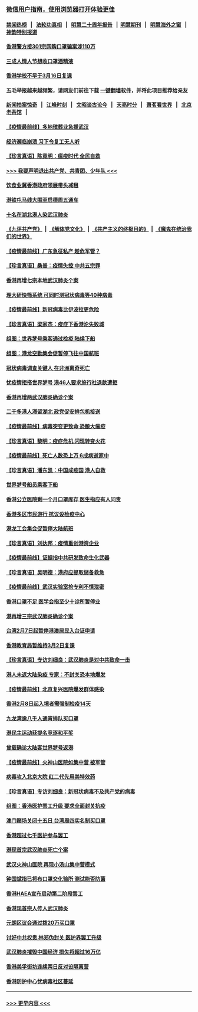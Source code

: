 ### [微信用户指南，使用浏览器打开体验更佳](https://github.com/gfw-breaker/banned-news1/blob/master/indexes/wechat-guide.md?t=0)
#### [禁闻热榜](热点新闻.md?t=0)  &nbsp;&nbsp;|&nbsp;&nbsp; [法轮功真相](https://github.com/gfw-breaker/truth/blob/master/README.md?t=0) &nbsp;&nbsp;|&nbsp;&nbsp; [明慧二十周年报告](https://github.com/gfw-breaker/mh-reports/blob/master/README.md?t=0) &nbsp;&nbsp;|&nbsp;&nbsp;[明慧期刊](https://github.com/gfw-breaker/mh-qikan) &nbsp;&nbsp;|&nbsp;&nbsp; [明慧海外之窗](https://github.com/gfw-breaker/mh-news/blob/master/README.md?t=0) &nbsp;&nbsp;|&nbsp;&nbsp; [神韵特别报道](https://github.com/gfw-breaker/mh-news/blob/master/shenyun.md?t=0)
#### [香港警方接301宗网购口罩骗案涉110万](../pages/nsc415/n11867572.md?t=02141202) 
#### [三成人情人节想收口罩酒精液](../pages/nsc415/n11867523.md?t=02141202) 
#### [香港学校不早于3月16日复课](../pages/nsc415/n11867498.md?t=02141202) 
#### 五毛举报越来越频繁，请网友们前往下载 [一键翻墙软件](https://github.com/gfw-breaker/ssr-accounts)，并将此项目推荐给亲友
#### [新闻拍案惊奇](https://github.com/gfw-breaker/banned-news1/blob/master/pages/link4.md) &nbsp;&nbsp;|&nbsp;&nbsp; [江峰时刻](https://github.com/gfw-breaker/banned-news1/blob/master/pages/link4.md) &nbsp;&nbsp;|&nbsp;&nbsp; [文昭谈古论今](https://github.com/gfw-breaker/banned-news1/blob/master/pages/link4.md) &nbsp;&nbsp;|&nbsp;&nbsp; [天亮时分](https://github.com/gfw-breaker/banned-news1/blob/master/pages/link4.md) &nbsp;&nbsp;|&nbsp;&nbsp; [萧茗看世界](https://github.com/gfw-breaker/banned-news1/blob/master/pages/link4.md) &nbsp;&nbsp;|&nbsp;&nbsp; [北京老茶馆](https://github.com/gfw-breaker/banned-news1/blob/master/pages/link4.md) &nbsp;&nbsp;|&nbsp;&nbsp; 
#### [【疫情最前线】多地殡葬业急援武汉](../pages/nsc415/n11866914.md?t=02141202) 
#### [经济濒临崩溃 习下令复工无人听](../pages/nsc415/n11867269.md?t=02141202) 
#### [【珍言真语】陈竟明：瘟疫时代 全民自救](../pages/nsc415/n11866765.md?t=02141202) 
#### [>>> 我要声明退出共产党、共青团、少年队 <<<](https://github.com/begood0513/goodnews/blob/master/quit/letter.md) 
#### [饮食业冀香港政府领展带头减租](../pages/nsc415/n11864876.md?t=02141202) 
#### [港铁屯马线大围至启德周五通车](../pages/nsc415/n11864842.md?t=02141202) 
#### [十名在湖北港人染武汉肺炎](../pages/nsc415/n11864807.md?t=02141202) 
#### [《九评共产党》](https://github.com/begood0513/9ping.md/blob/master/README.md) &nbsp;|&nbsp; [《解体党文化》](../../../../jtdwh.md/blob/master/README.md)  &nbsp;|&nbsp; [《共产主义的终极目的》](../../../../gczydzjmd.md/blob/master/README.md) &nbsp;|&nbsp; [《魔鬼在统治我们的世界》](../../../../mgztzwmdsj.md/blob/master/README.md) 
#### [【疫情最前线】广东急征私产 趁危军管？](../pages/nsc415/n11864205.md?t=02141202) 
#### [【珍言真语】桑普：疫情失控 中共五宗罪](../pages/nsc415/n11864157.md?t=02141202) 
#### [香港再增七宗本地武汉肺炎个案](../pages/nsc415/n11862405.md?t=02141202) 
#### [理大研快筛系统 可同时测冠状病毒等40种病毒](../pages/nsc415/n11862376.md?t=02141202) 
#### [【疫情最前线】新冠病毒比伊波拉更危险](../pages/nsc415/n11862199.md?t=02141202) 
#### [【珍言真语】梁家杰：疫症下香港沦失败城](../pages/nsc415/n11861588.md?t=02141202) 
#### [组图：世界梦号乘客通过检疫 陆续下船](../pages/nsc415/n11858302.md?t=02141202) 
#### [组图：港龙空勤集会促暂停飞往中国航班](../pages/nsc415/n11858190.md?t=02141202) 
#### [冠状病毒调查关键人 在非洲离奇死亡](../pages/nsc415/n11859798.md?t=02141202) 
#### [忧疫情拒搭世界梦号 港46人要求旅行社退款遭拒](../pages/nsc415/n11859849.md?t=02141202) 
#### [香港再增两武汉肺炎确诊个案](../pages/nsc415/n11859833.md?t=02141202) 
#### [二千多港人滞留湖北 政党促安排包机接送](../pages/nsc415/n11859831.md?t=02141202) 
#### [【疫情最前线】病毒突变更致命 恐酿大瘟疫](../pages/nsc415/n11859604.md?t=02141202) 
#### [【珍言真语】黎明：疫症危机 闪现转变火花](../pages/nsc415/n11859199.md?t=02141202) 
#### [【疫情最前线】死亡人数恐上万 6成病逝家中](../pages/nsc415/n11856687.md?t=02141202) 
#### [【珍言真语】潘东凯：中国成疫国 港人自救](../pages/nsc415/n11856962.md?t=02141202) 
#### [世界梦号船员乘客下船](../pages/nsc415/n11856883.md?t=02141202) 
#### [香港公立医院剩一个月口罩库存 医生指应有人问责](../pages/nsc415/n11856875.md?t=02141202) 
#### [香港多区市民游行 抗议设检疫中心](../pages/nsc415/n11856866.md?t=02141202) 
#### [港龙工会集会促暂停大陆航班](../pages/nsc415/n11856840.md?t=02141202) 
#### [【珍言真语】刘达邦：疫情重创港资企业](../pages/nsc415/n11854274.md?t=02141202) 
#### [【疫情最前线】证据指中共研发致命生化武器](../pages/nsc415/n11853087.md?t=02141202) 
#### [【珍言真语】吴明德：港府应提取储备救急](../pages/nsc415/n11852734.md?t=02141202) 
#### [【疫情最前线】武汉实验室抢专利不慎泄密](../pages/nsc415/n11850310.md?t=02141202) 
#### [香港口罩不足 医学会指至少十诊所暂停业](../pages/nsc415/n11850301.md?t=02141202) 
#### [港再增三宗武汉肺炎确诊个案](../pages/nsc415/n11850328.md?t=02141202) 
#### [台湾2月7日起暂停港澳居民入台证申请](../pages/nsc415/n11850304.md?t=02141202) 
#### [香港教育局暂维持3月2日复课](../pages/nsc415/n11850260.md?t=02141202) 
#### [【珍言真语】专访刘细良：武汉肺炎是对中共致命一击](../pages/nsc415/n11849934.md?t=02141202) 
#### [港人未返大陆染疫 专家：不封关恐本地爆发](../pages/nsc415/n11848021.md?t=02141202) 
#### [【疫情最前线】北京复兴医院爆发群体感染](../pages/nsc415/n11847626.md?t=02141202) 
#### [香港2月8日起入境者需强制检疫14天](../pages/nsc415/n11847658.md?t=02141202) 
#### [九龙湾逾八千人通宵排队买口罩](../pages/nsc415/n11847647.md?t=02141202) 
#### [港民主运动获提名竞逐和平奖](../pages/nsc415/n11847633.md?t=02141202) 
#### [曾载确诊大陆客世界梦号返港](../pages/nsc415/n11847608.md?t=02141202) 
#### [【疫情最前线】火神山医院如集中营 被军管](../pages/nsc415/n11847524.md?t=02141202) 
#### [病毒攻入北京大院 红二代先用美特效药](../pages/nsc415/n11847427.md?t=02141202) 
#### [【珍言真语】专访刘细良：新冠状病毒不及共产党的病毒](../pages/nsc415/n11847164.md?t=02141202) 
#### [组图：香港医护罢工升级 要求全面封关抗疫](../pages/nsc415/n11844107.md?t=02141202) 
#### [澳门赌场关闭十五日 台湾周四实名制买口罩](../pages/nsc415/n11845083.md?t=02141202) 
#### [香港超过七千医护参与罢工](../pages/nsc415/n11845051.md?t=02141202) 
#### [港现首宗武汉肺炎死亡个案](../pages/nsc415/n11844998.md?t=02141202) 
#### [武汉火神山医院 再现小汤山集中营模式](../pages/nsc415/n11844763.md?t=02141202) 
#### [钟国斌指已将布口罩交化验所 测试能否防菌](../pages/nsc415/n11842783.md?t=02141202) 
#### [香港HAEA宣布启动第二阶段罢工](../pages/nsc415/n11842723.md?t=02141202) 
#### [香港现首宗人传人武汉肺炎](../pages/nsc415/n11842766.md?t=02141202) 
#### [元朗区议会通过拨20万买口罩](../pages/nsc415/n11842754.md?t=02141202) 
#### [讨好中共权贵 林郑伪封关 医护界罢工升级](../pages/nsc415/n11842359.md?t=02141202) 
#### [武汉肺炎摧毁中国经济 损失将超过16万亿](../pages/nsc415/n11839723.md?t=02141202) 
#### [香港美孚街坊连续两日反对设隔离营](../pages/nsc415/n11839962.md?t=02141202) 
#### [香港防护中心忧病毒社区蔓延](../pages/nsc415/n11839933.md?t=02141202) 

----
#### [ >>> 更早内容 <<< ](../indexes/nsc415-earlier.md)
